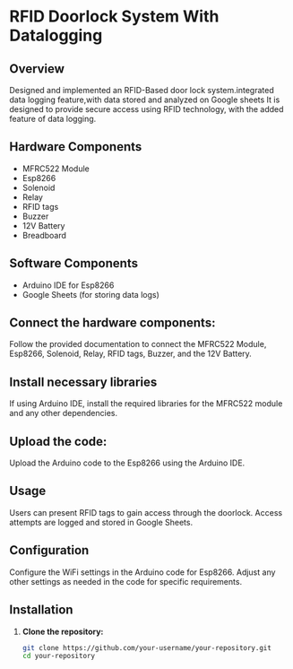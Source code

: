 # RFID Doorlock System With Datalogging

## Overview
Designed and implemented an RFID-Based door lock system.integrated data logging feature,with data stored and analyzed on Google sheets
It is designed to provide secure access using RFID technology, with the added feature of data logging.

## Hardware Components

- MFRC522 Module
- Esp8266
- Solenoid
- Relay
- RFID tags
- Buzzer
- 12V Battery
- Breadboard

## Software Components

- Arduino IDE for Esp8266
- Google Sheets (for storing data logs)

## Connect the hardware components:
Follow the provided documentation to connect the MFRC522 Module, Esp8266, Solenoid, Relay, RFID tags, Buzzer, and the 12V Battery.

## Install necessary libraries
If using Arduino IDE, install the required libraries for the MFRC522 module and any other dependencies.

## Upload the code:
Upload the Arduino code to the Esp8266 using the Arduino IDE.

## Usage
Users can present RFID tags to gain access through the doorlock.
Access attempts are logged and stored in Google Sheets.

## Configuration
Configure the WiFi settings in the Arduino code for Esp8266.
Adjust any other settings as needed in the code for specific requirements.

## Installation

1. **Clone the repository:**

   ```bash
   git clone https://github.com/your-username/your-repository.git
   cd your-repository
